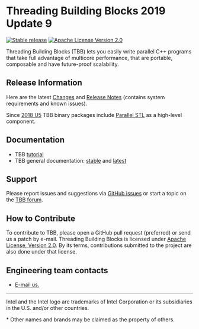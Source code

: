 # Threading Building Blocks 2019 Update 9
[![Stable release](https://img.shields.io/badge/version-2019_U9-green.svg)](https://github.com/intel/tbb/releases/tag/2019_U9)
[![Apache License Version 2.0](https://img.shields.io/badge/license-Apache_2.0-green.svg)](LICENSE)

Threading Building Blocks (TBB) lets you easily write parallel C++ programs that take
full advantage of multicore performance, that are portable, composable and have future-proof scalability.

## Release Information
Here are the latest [Changes](CHANGES) and [Release Notes](doc/Release_Notes.txt) (contains system requirements and known issues).

Since [2018 U5](https://github.com/intel/tbb/releases/tag/2018_U5) TBB binary packages include [Parallel STL](https://github.com/intel/parallelstl) as a high-level component.

## Documentation
* TBB [tutorial](https://software.intel.com/en-us/tbb-tutorial)
* TBB general documentation: [stable](https://software.intel.com/en-us/tbb-documentation)
and [latest](https://www.threadingbuildingblocks.org/docs/help/index.htm)

## Support
Please report issues and suggestions via
[GitHub issues](https://github.com/intel/tbb/issues) or start a topic on the
[TBB forum](http://software.intel.com/en-us/forums/intel-threading-building-blocks/).

## How to Contribute
To contribute to TBB, please open a GitHub pull request (preferred) or send us a patch by e-mail.
Threading Building Blocks is licensed under [Apache License, Version 2.0](LICENSE).
By its terms, contributions submitted to the project are also done under that license.

## Engineering team contacts
* [E-mail us.](mailto:inteltbbdevelopers@intel.com)

------------------------------------------------------------------------
Intel and the Intel logo are trademarks of Intel Corporation or its subsidiaries in the U.S. and/or other countries.

\* Other names and brands may be claimed as the property of others.
